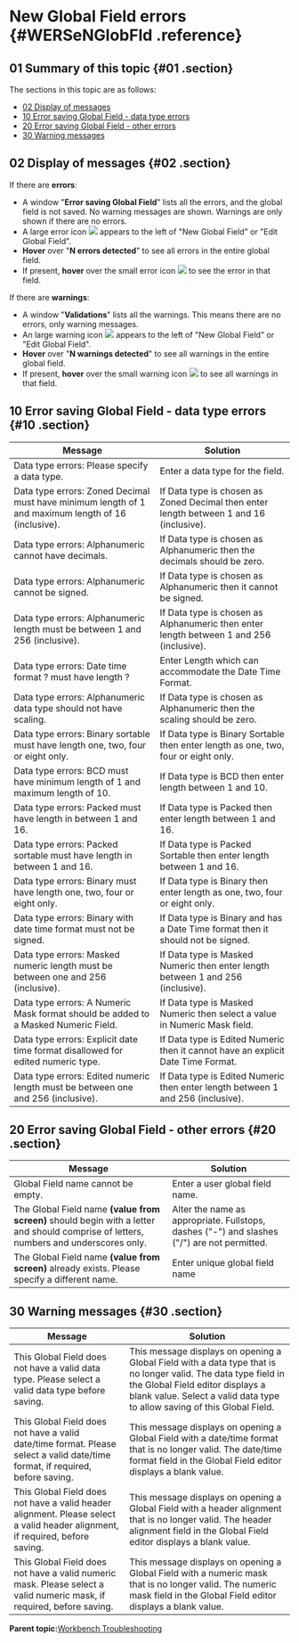 # New Global Field errors {#WERSeNGlobFld .reference}

## 01 Summary of this topic {#01 .section}

The sections in this topic are as follows:

-   [02 Display of messages](WERSeNGlobFld.md#02)
-   [10 Error saving Global Field - data type errors](WERSeNGlobFld.md#10)
-   [20 Error saving Global Field - other errors](WERSeNGlobFld.md#20)
-   [30 Warning messages](WERSeNGlobFld.md#30)

## 02 Display of messages {#02 .section}

If there are **errors**:

-   A window "**Error saving Global Field**" lists all the errors, and the global field is not saved. No warning messages are shown. Warnings are only shown if there are no errors.
-   A large error icon ![](images/Icon_Error_Large_01.gif) appears to the left of "New Global Field" or "Edit Global Field".
-   **Hover** over "**N errors detected**" to see all errors in the entire global field.
-   If present, **hover** over the small error icon ![](images/Icon_Error_Field_01.gif) to see the error in that field.

If there are **warnings**:

-   A window "**Validations**" lists all the warnings. This means there are no errors, only warning messages.
-   An large warning icon ![](images/Icon_Warning_Large_01.gif) appears to the left of "New Global Field" or "Edit Global Field".
-   **Hover** over "**N warnings detected**" to see all warnings in the entire global field.
-   If present, **hover** over the small warning icon ![](images/Icon_Warning_Field_01.gif) to see all warnings in that field.

## 10 Error saving Global Field - data type errors {#10 .section}

|Message|Solution|
|-------|--------|
|Data type errors: Please specify a data type.|Enter a data type for the field.|
|Data type errors: Zoned Decimal must have minimum length of 1 and maximum length of 16 \(inclusive\).|If Data type is chosen as Zoned Decimal then enter length between 1 and 16 \(inclusive\).|
|Data type errors: Alphanumeric cannot have decimals.|If Data type is chosen as Alphanumeric then the decimals should be zero.|
|Data type errors: Alphanumeric cannot be signed.|If Data type is chosen as Alphanumeric then it cannot be signed.|
|Data type errors: Alphanumeric length must be between 1 and 256 \(inclusive\).|If Data type is chosen as Alphanumeric then enter length between 1 and 256 \(inclusive\).|
|Data type errors: Date time format ? must have length ?|Enter Length which can accommodate the Date Time Format.|
|Data type errors: Alphanumeric data type should not have scaling.|If Data type is chosen as Alphanumeric then the scaling should be zero.|
|Data type errors: Binary sortable must have length one, two, four or eight only.|If Data type is Binary Sortable then enter length as one, two, four or eight only.|
|Data type errors: BCD must have minimum length of 1 and maximum length of 10.|If Data type is BCD then enter length between 1 and 10.|
|Data type errors: Packed must have length in between 1 and 16.|If Data type is Packed then enter length between 1 and 16.|
|Data type errors: Packed sortable must have length in between 1 and 16.|If Data type is Packed Sortable then enter length between 1 and 16.|
|Data type errors: Binary must have length one, two, four or eight only.|If Data type is Binary then enter length as one, two, four or eight only.|
|Data type errors: Binary with date time format must not be signed.|If Data type is Binary and has a Date Time format then it should not be signed.|
|Data type errors: Masked numeric length must be between one and 256 \(inclusive\).|If Data type is Masked Numeric then enter length between 1 and 256 \(inclusive\).|
|Data type errors: A Numeric Mask format should be added to a Masked Numeric Field.|If Data type is Masked Numeric then select a value in Numeric Mask field.|
|Data type errors: Explicit date time format disallowed for edited numeric type.|If Data type is Edited Numeric then it cannot have an explicit Date Time Format.|
|Data type errors: Edited numeric length must be between one and 256 \(inclusive\).|If Data type is Edited Numeric then enter length between 1 and 256 \(inclusive\).|

## 20 Error saving Global Field - other errors {#20 .section}

|Message|Solution|
|-------|--------|
|Global Field name cannot be empty.|Enter a user global field name.|
|The Global Field name **\(value from screen\)** should begin with a letter and should comprise of letters, numbers and underscores only.|Alter the name as appropriate. Fullstops, dashes \("-"\) and slashes \("/"\) are not permitted.|
|The Global Field name **\(value from screen\)** already exists. Please specify a different name.|Enter unique global field name|

## 30 Warning messages {#30 .section}

|Message|Solution|
|-------|--------|
|This Global Field does not have a valid data type. Please select a valid data type before saving.|This message displays on opening a Global Field with a data type that is no longer valid. The data type field in the Global Field editor displays a blank value. Select a valid data type to allow saving of this Global Field.|
|This Global Field does not have a valid date/time format. Please select a valid date/time format, if required, before saving.|This message displays on opening a Global Field with a date/time format that is no longer valid. The date/time format field in the Global Field editor displays a blank value.|
|This Global Field does not have a valid header alignment. Please select a valid header alignment, if required, before saving.|This message displays on opening a Global Field with a header alignment that is no longer valid. The header alignment field in the Global Field editor displays a blank value.|
|This Global Field does not have a valid numeric mask. Please select a valid numeric mask, if required, before saving.|This message displays on opening a Global Field with a numeric mask that is no longer valid. The numeric mask field in the Global Field editor displays a blank value.|

**Parent topic:**[Workbench Troubleshooting](../html/AAR950WETr.md)

